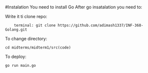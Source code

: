 #Instalation
You need to install Go
After go insatalation you need to:

Write it ti clone repo:
``` 
    terminal: git clone https://github.com/adimash1337/INF-368-Golang.git
``` 
To change directory:

```
cd midterms/midterm1/src(code)
``` 

To deploy:
``` 
go run main.go
``` 
